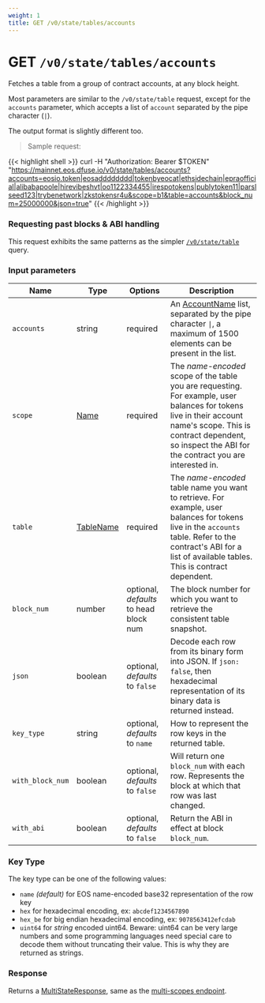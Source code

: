 ```yaml
---
weight: 1
title: GET /v0/state/tables/accounts
---
```


# GET `/v0/state/tables/accounts`

Fetches a table from a group of contract accounts, at any block height.

Most parameters are similar to the `/v0/state/table` request, except
for the `accounts` parameter, which accepts a list of `account`
separated by the pipe character (`|`).

The output format is slightly different too.

> Sample request:

{{< highlight shell >}}
curl -H "Authorization: Bearer $TOKEN" \
    "https://mainnet.eos.dfuse.io/v0/state/tables/accounts?accounts=eosio.token|eosadddddddd|tokenbyeocat|ethsidechain|epraofficial|alibabapoole|hirevibeshvt|oo1122334455|irespotokens|publytoken11|parslseed123|trybenetwork|zkstokensr4u&scope=b1&table=accounts&block_num=25000000&json=true"
{{< /highlight >}}

### Requesting past blocks & ABI handling

This request exhibits the same patterns as the simpler
[`/v0/state/table`](#rest-get-v0-state-table) query.


### Input parameters

Name | Type | Options | Description
-----|------|---------|------------
`accounts` | string | required | An [AccountName](#type-AccountName) list, separated by the pipe character <code>&#124;</code>, a maximum of 1500 elements can be present in the list.
`scope` | [Name](#type-Name) | required | The _name-encoded_ scope of the table you are requesting.  For example, user balances for tokens live in their account name's scope. This is contract dependent, so inspect the ABI for the contract you are interested in.
`table` | [TableName](#type-TableName) | required | The _name-encoded_ table name you want to retrieve.  For example, user balances for tokens live in the `accounts` table.  Refer to the contract's ABI for a list of available tables.  This is contract dependent.
`block_num` | number | optional, _defaults_ to head block num | The block number for which you want to retrieve the consistent table snapshot.
`json` | boolean | optional, _defaults_ to `false` | Decode each row from its binary form into JSON. If `json: false`, then hexadecimal representation of its binary data is returned instead.
`key_type` | string | optional, _defaults_ to `name` | How to represent the row keys in the returned table.
`with_block_num` | boolean | optional, _defaults_ to `false` | Will return one `block_num` with each row. Represents the block at which that row was last changed.
`with_abi` | boolean | optional, _defaults_ to `false` | Return the ABI in effect at block `block_num`.


<!---
FIXME: This KeyType is duplicated from `state-tables-scopes.md` and `state-table.md`
-->


### Key Type

The key type can be one of the following values:

 * `name` _(default)_ for EOS name-encoded base32 representation of the row key
 * `hex` for hexadecimal encoding, ex: `abcdef1234567890`
 * `hex_be` for big endian hexadecimal encoding, ex: `9078563412efcdab`
 * `uint64` for *string* encoded uint64. Beware: uint64 can be very large numbers and some programming languages need special care to decode them without truncating their value. This is why they are returned as strings.

### Response

Returns a [MultiStateResponse](#type-MultiStateResponse), same as the [multi-scopes endpoint](#rest-get-v0-state-tables-scopes).
